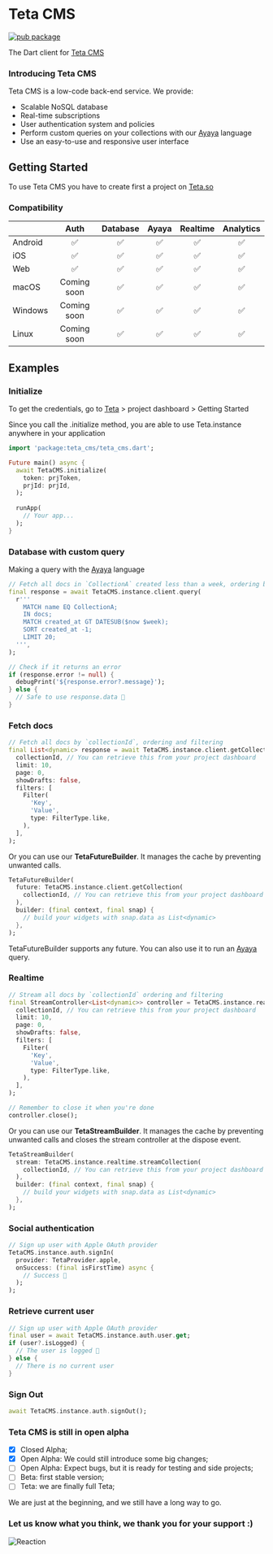 # Teta CMS

[![pub package](https://img.shields.io/pub/v/teta_cms.svg)](https://pub.dev/packages/teta_cms)

The Dart client for [Teta CMS](https://teta.so)

### Introducing Teta CMS

Teta CMS is a low-code back-end service. We provide:

- Scalable NoSQL database
- Real-time subscriptions
- User authentication system and policies
- Perform custom queries on your collections with our [Ayaya](https://teta.so/ayaya-language/) language
- Use an easy-to-use and responsive user interface

## Getting Started

To use Teta CMS you have to create first a project on [Teta.so](https://teta.so)

### Compatibility

|          |  Auth              | Database | Ayaya  | Realtime   | Analytics |
| -------- | :--------------:   | :------: | :------:  | :-------: | :-------: |
| Android  |      ✅            |     ✅    |    ✅     |    ✅     |     ✅     |
| iOS      |      ✅            |     ✅    |    ✅     |    ✅     |     ✅     |
| Web      |      ✅            |     ✅    |    ✅     |    ✅     |     ✅     |
| macOS    |     Coming soon    |     ✅    |    ✅     |    ✅     |     ✅     |
| Windows  |     Coming soon    |     ✅    |    ✅     |    ✅     |     ✅     |
| Linux    |     Coming soon    |     ✅    |    ✅     |    ✅     |     ✅     |

## Examples

### Initialize
To get the credentials, go to [Teta](https://teta.so) > project dashboard > Getting Started

Since you call the .initialize method, you are able to use Teta.instance anywhere in your application
```dart
import 'package:teta_cms/teta_cms.dart';

Future main() async {
  await TetaCMS.initialize(
    token: prjToken,
    prjId: prjId,
  );
  
  runApp(
    // Your app...
  );
}
```
### Database with custom query

Making a query with the [Ayaya](https://teta.so/ayaya-language/) language

```dart
// Fetch all docs in `CollectionA` created less than a week, ordering by `created_at`
final response = await TetaCMS.instance.client.query(
  r'''
    MATCH name EQ CollectionA;
    IN docs;
    MATCH created_at GT DATESUB($now $week);
    SORT created_at -1;
    LIMIT 20;
  ''', 
);

// Check if it returns an error
if (response.error != null) {
  debugPrint('${response.error?.message}');
} else {
  // Safe to use response.data 🎉
}
```

### Fetch docs

```dart
// Fetch all docs by `collectionId`, ordering and filtering
final List<dynamic> response = await TetaCMS.instance.client.getCollection(
  collectionId, // You can retrieve this from your project dashboard
  limit: 10,
  page: 0,
  showDrafts: false,
  filters: [
    Filter(
      'Key',
      'Value',
      type: FilterType.like,
    ),
  ],
);
```

Or you can use our **TetaFutureBuilder**.
It manages the cache by preventing unwanted calls.

```dart
TetaFutureBuilder(
  future: TetaCMS.instance.client.getCollection(
    collectionId, // You can retrieve this from your project dashboard
  ), 
  builder: (final context, final snap) {
    // build your widgets with snap.data as List<dynamic>
  },
);
```

TetaFutureBuilder supports any future. You can also use it to run an [Ayaya](https://teta.so/ayaya-language/) query.

### Realtime

```dart
// Stream all docs by `collectionId` ordering and filtering
final StreamController<List<dynamic>> controller = TetaCMS.instance.realtime.streamCollection(
  collectionId, // You can retrieve this from your project dashboard
  limit: 10,
  page: 0,
  showDrafts: false,
  filters: [
    Filter(
      'Key',
      'Value',
      type: FilterType.like,
    ),
  ],
);

// Remember to close it when you're done
controller.close();
```

Or you can use our **TetaStreamBuilder**.
It manages the cache by preventing unwanted calls and closes the stream controller at the dispose event.

```dart
TetaStreamBuilder(
  stream: TetaCMS.instance.realtime.streamCollection(
    collectionId, // You can retrieve this from your project dashboard
  ), 
  builder: (final context, final snap) {
    // build your widgets with snap.data as List<dynamic>
  },
);
```


### Social authentication

```dart
// Sign up user with Apple OAuth provider
TetaCMS.instance.auth.signIn(
  provider: TetaProvider.apple,
  onSuccess: (final isFirstTime) async {
    // Success 🎉
  );
);
```

### Retrieve current user

```dart
// Sign up user with Apple OAuth provider
final user = await TetaCMS.instance.auth.user.get;
if (user?.isLogged) {
  // The user is logged 🎉
} else {
  // There is no current user
}
```

### Sign Out

```dart
await TetaCMS.instance.auth.signOut();
```


### Teta CMS is still in open alpha

- [x] Closed Alpha;
- [x] Open Alpha: We could still introduce some big changes;
- [ ] Open Alpha: Expect bugs, but it is ready for testing and side projects;
- [ ] Beta: first stable version;
- [ ] Teta: we are finally full Teta;

We are just at the beginning, and we still have a long way to go.

### Let us know what you think, we thank you for your support :)
![Reaction](https://media1.giphy.com/media/GOwylSCEZnINmgddJu/giphy.gif)